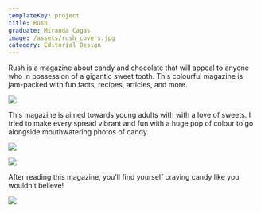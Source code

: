 ```yaml
---
templateKey: project
title: Rush
graduate: Miranda Cagas
image: /assets/rush_covers.jpg
category: Editorial Design
---
```

Rush is a magazine about candy and chocolate that will appeal to anyone who in possession of a gigantic sweet tooth. This colourful magazine is jam-packed with fun facts, recipes, articles, and more. 

![](/assets/rush1.jpg)

This magazine is aimed towards young adults with with a love of sweets. I tried to make every spread vibrant and fun with a huge pop of colour to go alongside mouthwatering photos of candy.

![](/assets/rush3.jpg)

![](/assets/rush2.jpg)

After reading this magazine, you’ll find yourself craving candy like you wouldn’t believe!

![](/assets/rush4.jpg)
